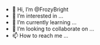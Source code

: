 - 👋 Hi, I’m @FrozyBright
- 👀 I’m interested in ...
- 🌱 I’m currently learning ...
- 💞️ I’m looking to collaborate on ...
- 📫 How to reach me ...

<!---
FrozyBright/FrozyBright is a ✨ special ✨ repository because its `README.md` (this file) appears on your GitHub profile.
You can click the Preview link to take a look at your changes.
--->
